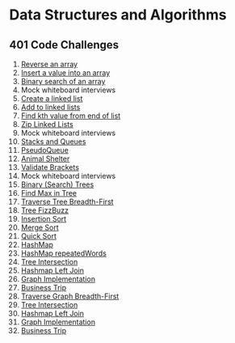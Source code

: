 # Data Structures and Algorithms

## 401 Code Challenges

1. [Reverse an array](/java/array-reverse/README.md)
2. [Insert a value into an array](/java/array-insert-shift/README.md)
3. [Binary search of an array](/java/array-binary-search/README.md)
4. Mock whiteboard interviews
5. [Create a linked list](/java/datastructures/README.md)
6. [Add to linked lists](/java/datastructures/README.md)
7. [Find kth value from end of list](/java/datastructures/README.md)
8. [Zip Linked Lists](/java/datastructures/README.md)
9. Mock whiteboard interviews
10. [Stacks and Queues](/java/datastructures/README.md)
11. [PseudoQueue](/java/datastructures/README.md)
12. [Animal Shelter](/java/datastructures/README.md)
13. [Validate Brackets](/java/datastructures/README.md)
14. Mock whiteboard interviews
15. [Binary (Search) Trees](/java/datastructures/README.md)
16. [Find Max in Tree](/java/datastructures/README.md)
17. [Traverse Tree Breadth-First](/java/datastructures/README.md)
18. [Tree FizzBuzz](/java/datastructures/README.md)
19. [Insertion Sort](/java/datastructures/lib/src/main/java/datastructures/sorting/insertion/README.MD)
20. [Merge Sort](/java/datastructures/lib/src/main/java/datastructures/sorting/merge/README.md)
21. [Quick Sort](/java/datastructures/lib/src/main/java/datastructures/sorting/quick/README.md)
22. [HashMap](/java/datastructures/README.md)
23. [HashMap repeatedWords](/java/datastructures/README.md)
24. [Tree Intersection](/java/datastructures/README.md)
25. [Hashmap Left Join](/java/datastructures/README.md)
26. [Graph Implementation](/java/datastructures/README.md)
27. [Business Trip](/java/datastructures/README.md)
28. [Traverse Graph Breadth-First](/java/datastructures/README.md)
24. [Tree Intersection](/java/datastructures/README.md)
25. [Hashmap Left Join](/java/datastructures/README.md)
26. [Graph Implementation](/java/datastructures/README.md)
27. [Business Trip](/java/datastructures/README.md)
